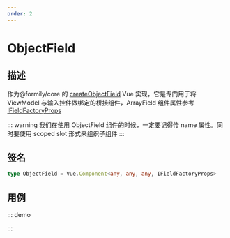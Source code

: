 ```yaml
---
order: 2
---
```


# ObjectField

## 描述

作为@formily/core 的 [createObjectField](https://core.formilyjs.org/api/models/form#createobjectfield) Vue 实现，它是专门用于将 ViewModel 与输入控件做绑定的桥接组件，ArrayField 组件属性参考[IFieldFactoryProps](https://core.formilyjs.org/api/models/form#ifieldfactoryprops)

::: warning
我们在使用 ObjectField 组件的时候，一定要记得传 name 属性。同时要使用 scoped slot 形式来组织子组件
:::

## 签名

```ts
type ObjectField = Vue.Component<any, any, any, IFieldFactoryProps>
```

## 用例

::: demo
<template>
<FormProvider :form="form">
<ObjectField name="object">
<template #default="{ field }">
<div v-for="key in Object.keys(field.value || {})" :key="key" :style="{ marginBottom: '10px' }">
<Space>
<Field :name="key" :component="[Input, { placeholder: key }]" />
<Button
@click="() => {
field.removeProperty(key)
}" >
Remove
</Button>
</Space>
</div>
<Space>
<Field
            name="propertyName"
            basePath=""
            required
            :component="[Input, { placeholder: 'Property Name' }]"
          />
<Button
@click="() => {
const name = form.values.propertyName
if (name && !form.existValuesIn(`object.${name}`)) {
field.addProperty(name, '')
form.deleteValuesIn('propertyName')
}
}" >
Add
</Button>
</Space>
</template>
</ObjectField>
</FormProvider>
</template>

<script>
import { Input, Space, Button } from 'ant-design-vue';
import { createForm } from '@formily/core'
import { FormProvider, ObjectField, Field } from '@formily/vue'
import 'ant-design-vue/dist/antd.css';

export default {
  components: { FormProvider, ObjectField, Field, Space, Button },
  data() {
    return {
      Input,
      form: createForm()
    }
  }
}
</script>

:::
